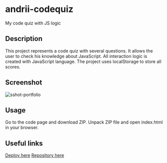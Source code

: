 # andrii-codequiz

  My code quiz with JS logic

## Description

This project represents a code quiz with several questions.
It allows the user to check his knowledge about JavaScript.
All interaction logic is created with JavaScript language.
The project uses localStorage to store all scores.

## Screenshot

![sshot-portfolio]()

## Usage

Go to the code page and download ZIP.
Unpack ZIP file and open index.html in your browser.

## Useful links
[Deploy here]()
[Repository here]()
